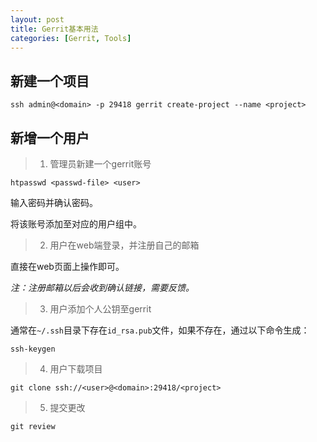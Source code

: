```yaml
---
layout: post
title: Gerrit基本用法
categories: [Gerrit, Tools]
---
```


## 新建一个项目

	ssh admin@<domain> -p 29418 gerrit create-project --name <project>

## 新增一个用户

> 1. 管理员新建一个gerrit账号

	htpasswd <passwd-file> <user>

输入密码并确认密码。

将该账号添加至对应的用户组中。

> 2. 用户在web端登录，并注册自己的邮箱

直接在web页面上操作即可。

*注：注册邮箱以后会收到确认链接，需要反馈。*

> 3. 用户添加个人公钥至gerrit

通常在`~/.ssh`目录下存在`id_rsa.pub`文件，如果不存在，通过以下命令生成：

	ssh-keygen

> 4. 用户下载项目

	git clone ssh://<user>@<domain>:29418/<project>

> 5. 提交更改

	git review
